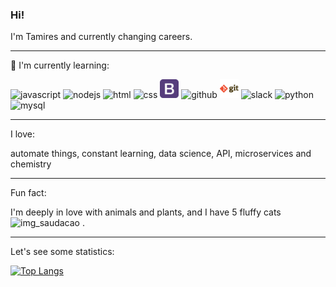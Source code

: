 ### Hi! 

I'm Tamires and currently changing careers. 
<hr>

:blue_book: I'm currently learning:

<div class="box">
  <img alt="javascript" src="https://upload.wikimedia.org/wikipedia/commons/thumb/9/99/Unofficial_JavaScript_logo_2.svg/1024px-Unofficial_JavaScript_logo_2.svg.png" align="" width="30"/> 
  
  <img alt="nodejs" src="https://raw.githubusercontent.com/NyctibiusVII/NyctibiusVII/675b49b9236f94f69fb729e69fca6b5fc43262fe/.github/tecSvg/node.svg" align="" width="30"/> 
  
  <img alt="html" src="https://logodownload.org/wp-content/uploads/2016/10/html5-logo-9.png" width="30"/> 
  
  <img alt="css" src="https://raw.githubusercontent.com/NyctibiusVII/NyctibiusVII/675b49b9236f94f69fb729e69fca6b5fc43262fe/.github/tecSvg/css3.svg" width="30"/> 
  
  <img alt="bootstrap" src="https://raw.githubusercontent.com/github/explore/80688e429a7d4ef2fca1e82350fe8e3517d3494d/topics/bootstrap/bootstrap.png" width="30"/> 
  
  <img alt="github" src="https://camo.githubusercontent.com/d3563008ac544a830a26cd54e8add19decb3299ef11712c071b44c8d01ec8ac2/68747470733a2f2f63646e332e69636f6e66696e6465722e636f6d2f646174612f69636f6e732f696e6669636f6e732f3531322f6769746875622e706e67" width="30"/>
  
  <img alt="git" src="https://raw.githubusercontent.com/github/explore/80688e429a7d4ef2fca1e82350fe8e3517d3494d/topics/git/git.png" width="30"/>
  
  <img alt="slack" src="https://camo.githubusercontent.com/8bf241c42a5da0f9adca9c4673c3833b2aae9d7aad99c1094632567ceee02990/68747470733a2f2f656d6f6a69732e736c61636b6d6f6a69732e636f6d2f656d6f6a69732f696d616765732f313534373731373234302f353230362f736c61636b2e706e673f31353437373137323430" width="30"/>
  
  <img alt="python" src="https://camo.githubusercontent.com/888e388801f947dec7c3d843942c277af25fe2b1aed1821542c4e711f210312a/68747470733a2f2f75706c6f61642e77696b696d656469612e6f72672f77696b6970656469612f636f6d6d6f6e732f7468756d622f632f63332f507974686f6e2d6c6f676f2d6e6f746578742e7376672f37363870782d507974686f6e2d6c6f676f2d6e6f746578742e7376672e706e67" width="30"/>
  
  <img alt="mysql" src="https://download.logo.wine/logo/MySQL/MySQL-Logo.wine.png" width="30"/>
  
</div>

<hr>

I love:

automate things, constant learning, data science, API, microservices and chemistry

<hr>

Fun fact:

I'm deeply in love with animals and plants, and I have 5 fluffy cats <img alt="img_saudacao" src="https://emojis.slackmojis.com/emojis/images/1613094672/12580/meow_wink.png?1613094672" width="30"/> .

<hr>
<!-- Estatística -->

Let's see some statistics:

[![Top Langs](https://github-readme-stats.vercel.app/api/top-langs/?username=tamirespaquino)](https://github.com/anuraghazra/github-readme-stats)

